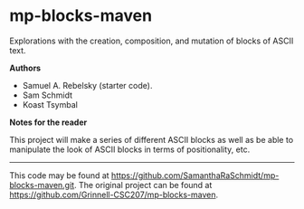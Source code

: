 # mp-blocks-maven

Explorations with the creation, composition, and mutation of blocks of ASCII text.

**Authors**

* Samuel A. Rebelsky (starter code).
* Sam Schmidt
* Koast Tsymbal

**Notes for the reader**

This project will make a series of different ASCII blocks as well as be able
to manipulate the look of ASCII blocks in terms of positionality, etc.

---

This code may be found at <https://github.com/SamanthaRaSchmidt/mp-blocks-maven.git>. The original project can be found at <https://github.com/Grinnell-CSC207/mp-blocks-maven>.
